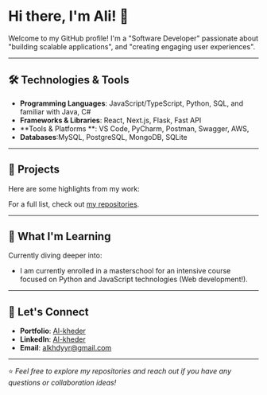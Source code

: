# Hi there, I'm Ali! 👋

Welcome to my GitHub profile! I'm a "Software Developer" passionate about "building scalable applications", and "creating engaging user experiences".

---

## 🛠️ Technologies & Tools

- **Programming Languages**: JavaScript/TypeScript, Python, SQL, and familiar with Java, C# 
- **Frameworks & Libraries**: React, Next.js, Flask, Fast API
- **Tools & Platforms **: VS Code, PyCharm, Postman, Swagger, AWS, 
- **Databases**:MySQL, PostgreSQL, MongoDB, SQLite

---

## 🚀 Projects

Here are some highlights from my work:

For a full list, check out [my repositories](https://github.com/al-kheder?tab=repositories).

---

## 🌱 What I'm Learning

Currently diving deeper into:

- I am currently enrolled in a masterschool for an intensive course focused on Python and JavaScript technologies (Web development!).

---

## 💬 Let's Connect

- **Portfolio**: [Al-kheder](https://aliportfolie.netlify.app/#home)
- **LinkedIn**: [Al-kheder](https://www.linkedin.com/in/ali-al-kheder)
- **Email**: [alkhdyyr@gmail.com](mailto:yourname@example.com)


---

⭐️ *Feel free to explore my repositories and reach out if you have any questions or collaboration ideas!*
